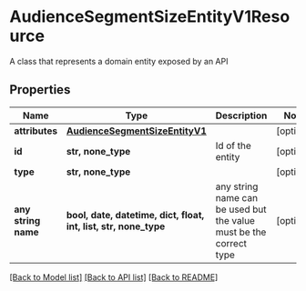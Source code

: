 # AudienceSegmentSizeEntityV1Resource

A class that represents a domain entity exposed by an API

## Properties
Name | Type | Description | Notes
------------ | ------------- | ------------- | -------------
**attributes** | [**AudienceSegmentSizeEntityV1**](AudienceSegmentSizeEntityV1.md) |  | [optional] 
**id** | **str, none_type** | Id of the entity | [optional] 
**type** | **str, none_type** |  | [optional] 
**any string name** | **bool, date, datetime, dict, float, int, list, str, none_type** | any string name can be used but the value must be the correct type | [optional]

[[Back to Model list]](../README.md#documentation-for-models) [[Back to API list]](../README.md#documentation-for-api-endpoints) [[Back to README]](../README.md)


